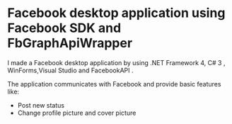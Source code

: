 # Facebook desktop application using Facebook SDK and FbGraphApiWrapper

I made a Facebook desktop application by using .NET Framework 4, C# 3 , WinForms,Visual Studio and  FacebookAPI .

The application communicates with Facebook and provide basic features like:
<ul>
  <li>Post new status</li>
  <li>Change profile picture and cover picture</li>




